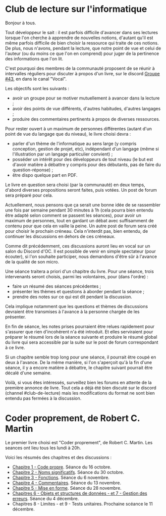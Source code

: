 # Club de lecture sur l'informatique

Bonjour à tous.

Tout développeur le sait : il est parfois difficile d'avancer dans ses lectures lorsque l'on cherche à 
apprendre de nouvelles notions, d'autant qu'il est même parfois difficile de bien choisir la ressource 
qui traite de ces notions. De plus, nous n'avons, pendant la lecture, que notre point de vue et celui 
de l'auteur (ou du moins ce que l'on en comprend) pour juger de la pertinence des informations que l'on lit.

C'est pourquoi des membres de la communauté proposent de se réunir à intervalles réguliers pour discuter 
à propos d'un livre, sur le discord [Groupe #43](https://discord.gg/HNNKn5), en dans le canal "Vocal".

Les objectifs sont les suivants :

- avoir un groupe pour se motiver mutuellement à avancer dans la lecture ;
- avoir des points de vue différents, d'autres habitudes, d'autres langages ;
- produire des commentaires pertinents à propos de diverses ressources.

Pour rester ouvert à un maximum de personnes différentes (autant d'un point de vue du langage que du niveau), 
le livre choisi devra :

- parler d'un thème de l'informatique au sens large (y compris conception, gestion de projet, etc), indépendant 
d'un langage (même si l'illustration par un langage particulier convient) ;
- posséder un intérêt pour des développeurs de tout niveau (le but est d'avoir matière à débattre y compris pour 
des débutants, pas de faire du question-réponse) ;
- être dispo quelque part en PDF.

Le livre en question sera choisi (par la communauté) en deux temps, d'abord diverses propositions seront faites, 
puis votées. Un post de forum sera préparé pour cela.

Actuellement, nous pensons que ça serait une bonne idée de se rassembler une fois par semaine pendant 30 minutes 
à 1h (cela pourra bien entendu être adapté selon comment se passent les séances), pour avoir un maximum de personnes, 
tout en gardant un débat avec suffisamment de contenu pour que cela en vaille la peine. Un autre post de forum sera 
créé pour choisir le prochain créneau. Cela n'interdit pas, bien entendu, de continuer les discussions en dehors de 
ces créneaux.

Comme dit précédemment, ces discussions auront lieu en vocal sur un salon du Discord d'OC. Il est possible de 
venir en simple spectateur (pour écouter), si l'on souhaite participer, nous demandons d'être sûr à l'avance de 
la qualité de son micro.

Une séance traitera a priori d'un chapitre du livre. Pour une séance, trois intervenants seront choisis, parmi les 
volontaires, pour (dans l'ordre) :

- faire un résumé des séances précédentes ;
- présenter les thèmes et questions à aborder pendant la séance ;
- prendre des notes sur ce qui est dit pendant la discussion.

Cela implique notamment que les questions et thèmes de discussions devraient être transmises à l'avance à la personne 
chargée de les présenter.

En fin de séance, les notes prises pourraient être relues rapidement pour s'assurer que rien d'incohérent n'a été 
introduit. Et elles serviraient pour préparer le résumé lors de la séance suivante et produire le résumé global du 
livre qui sera accessible par la suite sur le post de forum correspondant à ce livre.

Si un chapitre semble trop long pour une séance, il pourrait être coupé en deux à l'avance. De la même manière, si 
l'on s'aperçoit qu'à la fin d'une séance, il y a encore matière à débattre, le chapitre suivant pourrait être décalé 
d'une semaine.

Voilà, si vous êtes intéressés, surveillez bien les forums en attente de la première annonce de livre. Tout cela a 
déjà été bien discuté sur le discord (channel #club-de-lecture) mais les modifications du format ne sont bien entendu 
pas fermées à la discussion.

# Coder proprement, de Robert C. Martin

Le premier livre choisi est "Coder proprement", de Robert C. Martin. Les seances ont lieu tous les lundi à 20h.

Voici les résumés des chapitres et des discussions :

- [Chapitre 1 - Code propre](chapitre_01.md). Séance du 16 octobre.
- [Chapitre 2 - Noms significatifs](chapitre_02.md). Séance du 30 octobre.
- [Chapitre 3 - Fonctions](chapitre_03.md). Séance du 6 novembre.
- [Chapitre 4 - Commentaires](chapitre_04.md). Séance du 13 novembre.
- [Chapitre 5 - Mise en forme](chapitre_05.md). Séance du 28 novembre.
- [Chapitres 6 - Objets et structures de données - et 7 - Gestion des erreurs](chapitre_06_07.md). Séance du 4 décembre.
- Chapitres 8 - Limites - et 9 - Tests unitaires. Prochaine scéance le 11 décembre.
